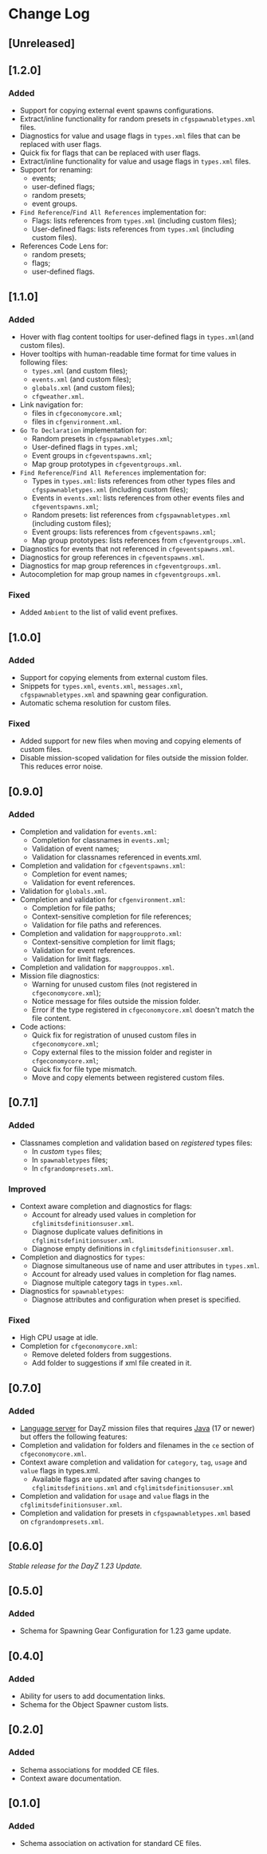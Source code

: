 # Change Log

## [Unreleased]

## [1.2.0]

### Added

- Support for copying external event spawns configurations.
- Extract/inline functionality for random presets in `cfgspawnabletypes.xml` files.
- Diagnostics for value and usage flags in `types.xml` files that can be replaced with user flags.
- Quick fix for flags that can be replaced with user flags.
- Extract/inline functionality for value and usage flags in `types.xml` files.
- Support for renaming:
    - events;
    - user-defined flags;
    - random presets;
    - event groups.
- `Find Reference`/`Find All References` implementation for:
    - Flags: lists references from `types.xml` (including custom files);
    - User-defined flags: lists references from `types.xml` (including custom files).
- References Code Lens for:
    - random presets;
    - flags;
    - user-defined flags. 

## [1.1.0]

### Added

- Hover with flag content tooltips for user-defined flags in `types.xml`(and custom files).
- Hover tooltips with human-readable time format for time values in following files:
    - `types.xml` (and custom files);
    - `events.xml` (and custom files);
    - `globals.xml` (and custom files);
    - `cfgweather.xml`.
- Link navigation for:
    - files in `cfgeconomycore.xml`;
    - files in `cfgenvironment.xml`.
- `Go To Declaration` implementation for:
    - Random presets in `cfgspawnabletypes.xml`;
    - User-defined flags in `types.xml`;
    - Event groups in `cfgeventspawns.xml`;
    - Map group prototypes in `cfgeventgroups.xml`.
- `Find Reference`/`Find All References` implementation for:
    - Types in `types.xml`: lists references from other types files and `cfgspawnabletypes.xml` (including custom files);
    - Events in `events.xml`: lists references from other events files and `cfgeventspawns.xml`;
    - Random presets: list references from `cfgspawnabletypes.xml` (including custom files);
    - Event groups: lists references from `cfgeventspawns.xml`;
    - Map group prototypes: lists references from `cfgeventgroups.xml`.
- Diagnostics for events that not referenced in `cfgeventspawns.xml`.
- Diagnostics for group references in `cfgeventspawns.xml`.
- Diagnostics for map group references in `cfgeventgroups.xml`.
- Autocompletion for map group names in `cfgeventgroups.xml`.

### Fixed

- Added `Ambient` to the list of valid event prefixes.

## [1.0.0]

### Added

- Support for copying elements from external custom files.
- Snippets for `types.xml`, `events.xml`, `messages.xml`, `cfgspawnabletypes.xml` and spawning gear configuration.
- Automatic schema resolution for custom files.

### Fixed

- Added support for new files when moving and copying elements of custom files.
- Disable mission-scoped validation for files outside the mission folder. This reduces error noise.

## [0.9.0]

### Added

- Completion and validation for `events.xml`:
    - Completion for classnames in `events.xml`;
    - Validation of event names;
    - Validation for classnames referenced in events.xml.
- Completion and validation for `cfgeventspawns.xml`:
    - Completion for event names;
    - Validation for event references.
- Validation for `globals.xml`.
- Completion and validation for `cfgenvironment.xml`:
    - Completion for file paths;
    - Context-sensitive completion for file references;
    - Validation for file paths and references.
- Completion and validation for `mapgroupproto.xml`:
    - Context-sensitive completion for limit flags;
    - Validation for event references.
    - Validation for limit flags.
- Completion and validation for `mapgrouppos.xml`.
- Mission file diagnostics:
    - Warning for unused custom files (not registered in `cfgeconomycore.xml`);
    - Notice message for files outside the mission folder.
    - Error if the type registered in `cfgeconomycore.xml` doesn't match the file content.
- Code actions:
    - Quick fix for registration of unused custom files in `cfgeconomycore.xml`;
    - Copy external files to the mission folder and register in `cfgeconomycore.xml`;
    - Quick fix for file type mismatch.
    - Move and copy elements between registered custom files.

## [0.7.1]

### Added

- Classnames completion and validation based on *registered* types files:
    - In *custom* `types` files;
    - In `spawnabletypes` files;
    - In `cfgrandompresets.xml`.

### Improved

- Context aware completion and diagnostics for flags:
    - Account for already used values in completion for `cfglimitsdefinitionsuser.xml`.
    - Diagnose duplicate values definitions in `cfglimitsdefinitionsuser.xml`.
    - Diagnose empty definitions in `cfglimitsdefinitionsuser.xml`.
- Completion and diagnostics for `types`:
    - Diagnose simultaneous use of name and user attributes in `types.xml`.
    - Account for already used values in completion for flag names.
    - Diagnose multiple category tags in `types.xml`.
- Diagnostics for `spawnabletypes`: 
    - Diagnose attributes and configuration when preset is specified.

### Fixed

- High CPU usage at idle.
- Completion for `cfgeconomycore.xml`:
    - Remove deleted folders from suggestions.
    - Add folder to suggestions if xml file created in it.

## [0.7.0]

### Added

- [Language server](https://microsoft.github.io/language-server-protocol/) for DayZ mission files that requires [Java](https://www.java.com/) (17 or newer) but offers the following features:
- Completion and validation for folders and filenames in the `ce` section of `cfgeconomycore.xml`.
- Context aware completion and validation for `category`, `tag`, `usage` and `value` flags in types.xml.
    - Available flags are updated after saving changes to `cfglimitsdefinitions.xml` and `cfglimitsdefinitionsuser.xml`
- Completion and validation for `usage` and `value` flags in the `cfglimitsdefinitionsuser.xml`.
- Completion and validation for presets in `cfgspawnabletypes.xml` based on `cfgrandompresets.xml`.

## [0.6.0]

*Stable release for the DayZ 1.23 Update.*

## [0.5.0]

### Added

- Schema for Spawning Gear Configuration for 1.23 game update.

## [0.4.0]

### Added

- Ability for users to add documentation links.
- Schema for the Object Spawner custom lists.

## [0.2.0]

### Added

- Schema associations for modded CE files.
- Context aware documentation.

## [0.1.0]

### Added 

- Schema association on activation for standard CE files.